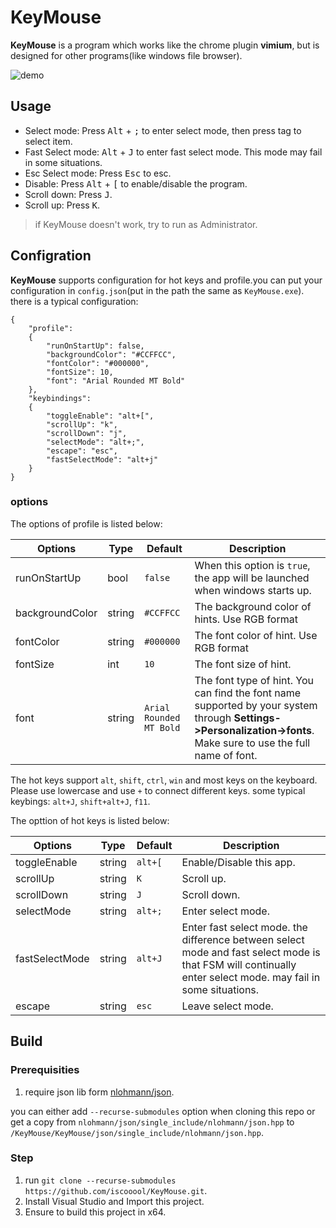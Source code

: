# KeyMouse
**KeyMouse** is a program which works like the chrome plugin **vimium**, but is designed for other programs(like windows file browser).

![demo](https://i.imgur.com/HxaxNYu.gif)

## Usage

- Select mode: Press <kbd>Alt</kbd> + <kbd>;</kbd> to enter select mode, then press tag to select item.
- Fast Select mode: <kbd>Alt</kbd> + <kbd>J</kbd> to enter fast select mode. This mode may fail in some situations.
- Esc Select mode: Press <kbd>Esc</kbd> to esc.
- Disable: Press <kbd>Alt</kbd> + <kbd>[</kbd> to enable/disable the program.
- Scroll down: Press <kbd>J</kbd>.
- Scroll up: Press <kbd>K</kbd>.

> if KeyMouse doesn't work, try to run as Administrator.

## Configration
**KeyMouse** supports configuration for hot keys and profile.you can put your configuration in `config.json`(put in the path the same as `KeyMouse.exe`). there is a typical configuration:
```
{
    "profile":
    {
        "runOnStartUp": false,
        "backgroundColor": "#CCFFCC",
        "fontColor": "#000000",
        "fontSize": 10,
        "font": "Arial Rounded MT Bold"
    },
    "keybindings":
    {
        "toggleEnable": "alt+[",
        "scrollUp": "k",
        "scrollDown": "j",
        "selectMode": "alt+;",
        "escape": "esc",
        "fastSelectMode": "alt+j"
    }
}
```
### options
The options of profile is listed below:

| Options       | Type           | Default  | Description|
| ------------- | ------------- | ----------- |----------|
| runOnStartUp | bool | `false` |When this option is `true`, the app will be launched when windows starts up.|
| backgroundColor| string| `#CCFFCC` |The background color of hints. Use RGB format|
| fontColor| string| `#000000` |The font color of hint. Use RGB format|
| fontSize| int| `10`| The font size of hint. |
| font| string| `Arial Rounded MT Bold`| The font type of hint. You can find the font name supported by your system through **Settings->Personalization->fonts**. Make sure to use the full name of font.|

The hot keys support `alt`, `shift`, `ctrl`, `win` and most keys on the keyboard. Please use lowercase and use `+` to connect different keys. some typical keybings: `alt+J`, `shift+alt+J`, `f11`.

The opttion of hot keys is listed below:

| Options       | Type           | Default  | Description|
| ------------- | ------------- | ----------- |----------|
| toggleEnable| string| `alt+[`| Enable/Disable this app.|
| scrollUp| string| `K`| Scroll up.|
| scrollDown| string| `J`| Scroll down.|
| selectMode| string| `alt+;`| Enter select mode.|
| fastSelectMode| string| `alt+J`| Enter fast select mode. the difference between select mode and fast select mode is that FSM will continually enter select mode. may fail in some situations.|
|escape| string| `esc`| Leave select mode.|


## Build
### Prerequisities
1. require json lib form [nlohmann/json](https://github.com/nlohmann/json).

you can either add `--recurse-submodules` option when cloning this repo or get a copy from `nlohmann/json/single_include/nlohmann/json.hpp` to `/KeyMouse/KeyMouse/json/single_include/nlohmann/json.hpp`.
### Step
1. run `git clone --recurse-submodules https://github.com/iscooool/KeyMouse.git`.
2. Install Visual Studio and Import this project.
3. Ensure to build this project in x64.
